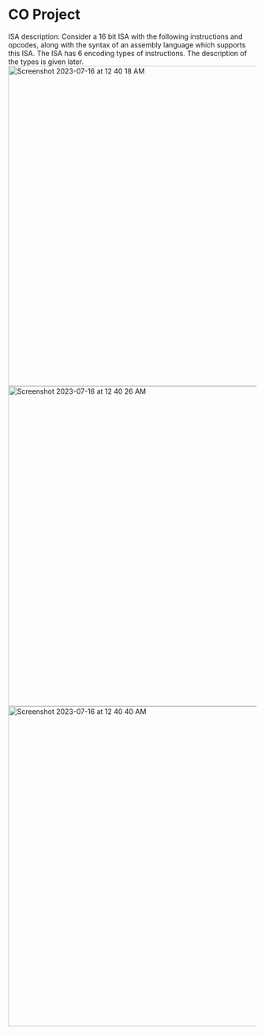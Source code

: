 # CO Project
ISA description:
Consider a 16 bit ISA with the following instructions and opcodes, along with the syntax of an
assembly language which supports this ISA.
The ISA has 6 encoding types of instructions. The description of the types is given later.
<img width="648" alt="Screenshot 2023-07-16 at 12 40 18 AM" src="https://github.com/BriM2021/CO-Project-B19/assets/108250053/d91175d2-38c5-4dab-96eb-ef06c3342f95">
<img width="648" alt="Screenshot 2023-07-16 at 12 40 26 AM" src="https://github.com/BriM2021/CO-Project-B19/assets/108250053/634b2311-076e-464c-87d3-c279955483a1">
<img width="648" alt="Screenshot 2023-07-16 at 12 40 40 AM" src="https://github.com/BriM2021/CO-Project-B19/assets/108250053/f177169d-285a-4188-8215-b5dc0f65c52e">
